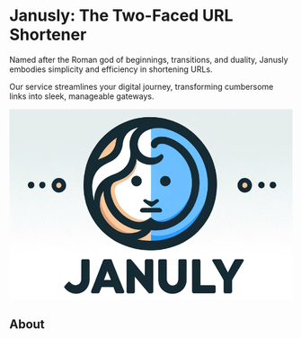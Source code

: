 # Janusly: The Two-Faced URL Shortener

Named after the Roman god of beginnings, transitions, and duality, Janusly embodies simplicity and efficiency in shortening URLs.

Our service streamlines your digital journey, transforming cumbersome links into sleek, manageable gateways.

![Janusly-Logo](docs/logo/janusly-logo.png)

## About

